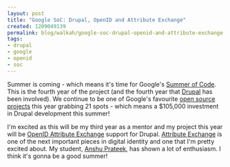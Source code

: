```yaml
--- 
layout: post
title: "Google SoC: Drupal, OpenID and Attribute Exchange"
created: 1209049139
permalink: blog/walkah/google-soc-drupal-openid-and-attribute-exchange
tags: 
- drupal
- google
- openid
- soc
---
```

<p>Summer is coming - which means it's time for Google's <a href="http://code.google.com/soc/2008/">Summer of Code</a>. This is the fourth year of the project (and the fourth year that <a href="http://drupal.org/">Drupal</a> has been involved). We continue to be one of Google's favourite <a href="http://drupal.org/node/249455">open source projects</a> this year grabbing 21 spots - which means a $105,000 investment in Drupal development this summer!</p>

<p>I'm excited as this will be my third year as a mentor and my project this year will be <a href="http://code.google.com/soc/2008/drupal/appinfo.html?csaid=38C7A068DBDDD3D7">OpenID Attribute Exchange</a> support for Drupal. <a href="http://openid.net/specs/openid-attribute-exchange-1_0.html">Attribute Exchange</a> is one of the next important pieces in digital identity and one that I'm pretty excited about. My student, <a href="http://anshprat.wordpress.com/">Anshu Prateek</a>, has shown a lot of enthusiasm. I think it's gonna be a good summer!</p>
